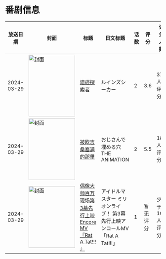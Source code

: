 # 番剧信息

|放送日期|封面|标题|日文标题|话数|评分|评分人数|
|---|---|---|---|---|---|---|
|2024-03-29|<img src="https://bangumi.tv/img/no_icon_subject.png" alt="封面" style="width:150px;height:200px;object-fit:cover;">|[遗迹探索者](https://bangumi.tv/subject/472364)|ルインズシーカー|2|3.6|37人评分|
|2024-03-29|<img src="https://bangumi.tv/img/no_icon_subject.png" alt="封面" style="width:150px;height:200px;object-fit:cover;">|[被欧吉桑塞满的那里](https://bangumi.tv/subject/472456)|おじさんで埋める穴 THE ANIMATION|2|5.5|180人评分|
|2024-03-29|<img src="https://lain.bgm.tv/pic/cover/c/cc/f6/531640_X2k2l.jpg" alt="封面" style="width:150px;height:200px;object-fit:cover;">|[偶像大师百万现场第3幕先行上映 Encore MV『Rat A Tat!!! 』](https://bangumi.tv/subject/531640)|アイドルマスター ミリオンライブ！ 第3幕先行上映アンコールMV「Rat A Tat!!!」|1|暂无评分|少于10人评分|
